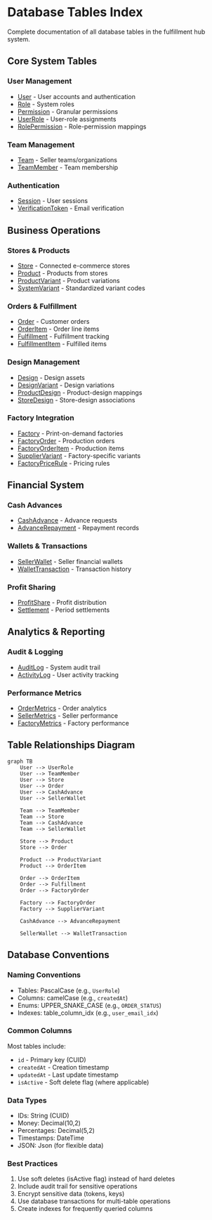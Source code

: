 # Database Tables Index

Complete documentation of all database tables in the fulfillment hub system.

## Core System Tables

### User Management
- [User](./user.md) - User accounts and authentication
- [Role](./role.md) - System roles
- [Permission](./permission.md) - Granular permissions
- [UserRole](./user-role.md) - User-role assignments
- [RolePermission](./role-permission.md) - Role-permission mappings

### Team Management
- [Team](./team.md) - Seller teams/organizations
- [TeamMember](./team-member.md) - Team membership

### Authentication
- [Session](./session.md) - User sessions
- [VerificationToken](./verification-token.md) - Email verification

## Business Operations

### Stores & Products
- [Store](./store.md) - Connected e-commerce stores
- [Product](./product.md) - Products from stores
- [ProductVariant](./product-variant.md) - Product variations
- [SystemVariant](./system-variant.md) - Standardized variant codes

### Orders & Fulfillment
- [Order](./order.md) - Customer orders
- [OrderItem](./order-item.md) - Order line items
- [Fulfillment](./fulfillment.md) - Fulfillment tracking
- [FulfillmentItem](./fulfillment-item.md) - Fulfilled items

### Design Management
- [Design](./design.md) - Design assets
- [DesignVariant](./design-variant.md) - Design variations
- [ProductDesign](./product-design.md) - Product-design mappings
- [StoreDesign](./store-design.md) - Store-design associations

### Factory Integration
- [Factory](./factory.md) - Print-on-demand factories
- [FactoryOrder](./factory-order.md) - Production orders
- [FactoryOrderItem](./factory-order-item.md) - Production items
- [SupplierVariant](./supplier-variant.md) - Factory-specific variants
- [FactoryPriceRule](./factory-price-rule.md) - Pricing rules

## Financial System

### Cash Advances
- [CashAdvance](./cash-advance.md) - Advance requests
- [AdvanceRepayment](./advance-repayment.md) - Repayment records

### Wallets & Transactions
- [SellerWallet](./seller-wallet.md) - Seller financial wallets
- [WalletTransaction](./wallet-transaction.md) - Transaction history

### Profit Sharing
- [ProfitShare](./profit-share.md) - Profit distribution
- [Settlement](./settlement.md) - Period settlements

## Analytics & Reporting

### Audit & Logging
- [AuditLog](./audit-log.md) - System audit trail
- [ActivityLog](./activity-log.md) - User activity tracking

### Performance Metrics
- [OrderMetrics](./order-metrics.md) - Order analytics
- [SellerMetrics](./seller-metrics.md) - Seller performance
- [FactoryMetrics](./factory-metrics.md) - Factory performance

## Table Relationships Diagram

```mermaid
graph TB
    User --> UserRole
    User --> TeamMember
    User --> Store
    User --> Order
    User --> CashAdvance
    User --> SellerWallet
    
    Team --> TeamMember
    Team --> Store
    Team --> CashAdvance
    Team --> SellerWallet
    
    Store --> Product
    Store --> Order
    
    Product --> ProductVariant
    Product --> OrderItem
    
    Order --> OrderItem
    Order --> Fulfillment
    Order --> FactoryOrder
    
    Factory --> FactoryOrder
    Factory --> SupplierVariant
    
    CashAdvance --> AdvanceRepayment
    
    SellerWallet --> WalletTransaction
```

## Database Conventions

### Naming Conventions
- Tables: PascalCase (e.g., `UserRole`)
- Columns: camelCase (e.g., `createdAt`)
- Enums: UPPER_SNAKE_CASE (e.g., `ORDER_STATUS`)
- Indexes: table_column_idx (e.g., `user_email_idx`)

### Common Columns
Most tables include:
- `id` - Primary key (CUID)
- `createdAt` - Creation timestamp
- `updatedAt` - Last update timestamp
- `isActive` - Soft delete flag (where applicable)

### Data Types
- IDs: String (CUID)
- Money: Decimal(10,2)
- Percentages: Decimal(5,2)
- Timestamps: DateTime
- JSON: Json (for flexible data)

### Best Practices
1. Use soft deletes (isActive flag) instead of hard deletes
2. Include audit trail for sensitive operations
3. Encrypt sensitive data (tokens, keys)
4. Use database transactions for multi-table operations
5. Create indexes for frequently queried columns
